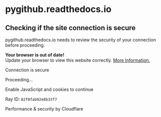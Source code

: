 

# pygithub.readthedocs.io

## Checking if the site connection is secure

pygithub.readthedocs.io needs to review the security of your connection before proceeding.

<b>Your browser is out of date!</b><br/>Update your browser to view this website correctly. <a target="_blank" rel="noopener noreferrer" href="https://developers.cloudflare.com/fundamentals/get-
started/concepts/cloudflare-challenges/#browser-support">More Information.</a>

Connection is secure

Proceeding...

Enable JavaScript and cookies to continue

Ray ID: `82f0fab92e8b33f7`

Performance & security by Cloudflare

